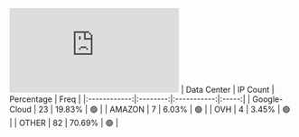 ![Diagramm](https://github.com/obajay/StateSync-snapshots/blob/main/Projects/BandProtocol/1/README.md)
| Data Center | IP Count | Percentage | Freq |
|:------------:|:--------:|:-----------:|:-----:|
| Google-Cloud | 23 | 19.83% | 🟢 |
| AMAZON | 7 | 6.03% | 🟢 |
| OVH | 4 | 3.45% | 🟢 |
| OTHER | 82 | 70.69% | 🟢 |